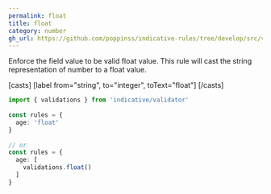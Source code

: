 ```yaml
---
permalink: float
title: float
category: number
gh_url: https://github.com/poppinss/indicative-rules/tree/develop/src/validations/number/float.ts
---
```


Enforce the field value to be valid float value. This rule will
cast the string representation of number to a float value.
 
[casts]
  [label from="string", to="integer", toText="float"]
[/casts]
 
```ts
import { validations } from 'indicative/validator'
 
const rules = {
  age: 'float'
}
 
// or
const rules = {
  age: [
    validations.float()
  ]
}
```